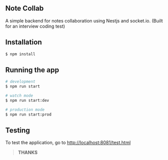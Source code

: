 ## Note Collab

A simple backend for notes collaboration using Nestjs and socket.io. (Built for an interview coding test)

## Installation

```bash
$ npm install
```

## Running the app

```bash
# development
$ npm run start

# watch mode
$ npm run start:dev

# production mode
$ npm run start:prod
```

## Testing

To test the application, go to <a href="http://localhost:8081/test.html">http://localhost:8081/test.html</a>

> **THANKS**
